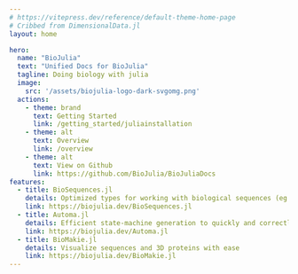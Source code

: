 ```yaml
---
# https://vitepress.dev/reference/default-theme-home-page
# Cribbed from DimensionalData.jl
layout: home

hero:
  name: "BioJulia"
  text: "Unified Docs for BioJulia"
  tagline: Doing biology with julia
  image:
    src: '/assets/biojulia-logo-dark-svgomg.png'
  actions:
    - theme: brand
      text: Getting Started
      link: /getting_started/juliainstallation
    - theme: alt
      text: Overview
      link: /overview
    - theme: alt
      text: View on Github
      link: https://github.com/BioJulia/BioJuliaDocs
features:
  - title: BioSequences.jl
    details: Optimized types for working with biological sequences (eg DNA, RNA, proteins)
    link: https://biojulia.dev/BioSequences.jl
  - title: Automa.jl
    details: Efficient state-machine generation to quickly and correctly parse bespoke file formats
    link: https://biojulia.dev/Automa.jl
  - title: BioMakie.jl
    details: Visualize sequences and 3D proteins with ease
    link: https://biojulia.dev/BioMakie.jl
---
```



